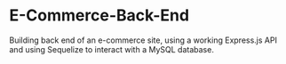 # E-Commerce-Back-End
Building back end of an e-commerce site, using a working Express.js API and using Sequelize to interact with a MySQL database.
